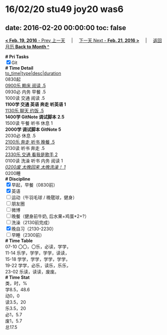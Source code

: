 # 16/02/20 stu49 joy20 was6

date: 2016-02-20 00:00:00
toc: false
---
[**< Feb. 19, 2016** - Prev 上一天](/lifelogs/2016/02/d19.html) &nbsp; &nbsp; | &nbsp; &nbsp; [下一天 Next - **Feb. 21, 2016 >**](/lifelogs/2016/02/d21.html) &nbsp; &nbsp; |  &nbsp; &nbsp; [返回月历 **Back to Month ^**](/lifelogs/2016/02/index.html)
<br/><div><b># Pri Tasks</b></div><div><input checked="true" type="checkbox"/>Git</div><div><b># Time Detail</b></div><div><u>to_time|type|desc|duration</u></div><div>0830起</div><div><u>0900乐 赖床 阅读 .5</u></div><div>0930必 内务 早餐 .5</div><div>1000读 交通 阅读 .5</div><div><b>1100学 交通 英语 奔走 听英语 1</b></div><div><u>1130乐 聊天 约饭 .5</u></div><div><b>1400学 GitNote 调试脚本 2.5</b></div><div>1500读 午餐 听书 休息 1</div><div><b>2000学 调试脚本 GitNote 5</b></div><div>2030必 休息 .5</div><div><u>2100乐 奔走 听书 晚餐 .5</u></div><div>2130读 听书 奔走 .5</div><div><u>2330乐 交通 看我是歌手 2</u></div><div>0100读 洗澡 听书 内务 阅读 1</div><div><u><i>0200废 太晚回来 太晚洗澡！ 1</i></u></div><div>0200睡</div><div><b># Discipline</b></div><div><input checked="true" type="checkbox"/>早起，早餐（0830前）</div><div><input checked="true" type="checkbox"/>英语</div><div><input type="checkbox"/>运动（午羽毛球 / 晚毽球，健身）</div><div><input type="checkbox"/>朋友圈</div><div><input type="checkbox"/>微博</div><div><input type="checkbox"/>晚餐（健身前牛奶, 后水果+鸡蛋*2+?）</div><div><input type="checkbox"/>洗澡（2130前完成）</div><div><input checked="true" type="checkbox"/>晚自习（2130-2230）</div><div><input type="checkbox"/>早睡（2300前）</div><div><b># Time Table</b></div><div>07-10 〇〇，〇乐，必读，学学，</div><div>11-14 乐学，学学，学学，读读，</div><div>15-18 学学，学学，学学，学学，</div><div>19-22 学学，必乐，读乐，乐乐，</div><div>23-02 乐读，读读，废废。</div><div><b># Time Stat</b></div><div>类，时，%</div><div>学8.5，48.6</div><div>动0，0</div><div>读3.5，20</div><div>乐3.5，20</div><div>必1，5.7</div><div>废1，5.7</div><div>总17.5</div>
